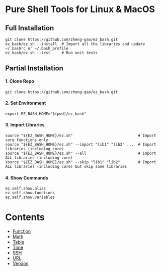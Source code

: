 # Pure Shell Tools for Linux & MacOS
## Full Installation
```shell
git clone https://github.com/zheng-gao/ez_bash.git
ez_bash/ez.sh --install  # Import all the libraries and update ~/.bashrc or ~/.bash_profile
ez_bash/ez.sh --test     # Run unit tests
```
## Partial Installation
#### 1. Clone Repo
```shell
git clone https://github.com/zheng-gao/ez_bash.git
````
#### 2. Set Environment
```shell
export EZ_BASH_HOME="$(pwd)/ez_bash"
```
#### 3. Import Libraries
```shell
source "${EZ_BASH_HOME}/ez.sh"                             # Import core functions only
source "${EZ_BASH_HOME}/ez.sh" --import "lib1" "lib2" ...  # Import libraries (including core)
source "${EZ_BASH_HOME}/ez.sh" --all                       # Import ALL libraries (including core)
source "${EZ_BASH_HOME}/ez.sh" --skip "lib1" "lib2"        # Import ALL libraries (including core) but skip some libraries
```
#### 4. Show Commands
```shell
ez.self.show.alias
ez.self.show.functions
ez.self.show.variables
```

# Contents
* [Function](docs/function.md)
* [Math](docs/math.md)
* [Table](docs/table.md)
* [Time](docs/time.md)
* [SSH](docs/ssh.md)
* [URL](docs/url.md)
* [Version](docs/version.md)


